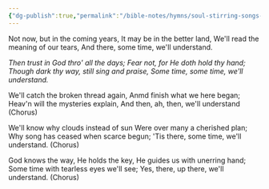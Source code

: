 ```yaml
---
{"dg-publish":true,"permalink":"/bible-notes/hymns/soul-stirring-songs-and-hymns/some-time-we-ll-understand/","title":"Some Time We'll Understand"}
---
```



Not now, but in the coming years,
It may be in the better land,
We'll read the meaning of our tears,
And there, some time, we'll understand.

*Then trust in God thro' all the days;
Fear not, for He doth hold thy hand;
Though dark thy way, still sing and praise,
Some time, some time, we'll understand.*

We'll catch the broken thread again,
Anmd finish what we here began;
Heav'n will the mysteries explain,
And then, ah, then, we'll understand (Chorus)

We'll know why clouds instead of sun
Were over many a cherished plan;
Why song has ceased when scarce begun;
'Tis there, some time, we'll understand. (Chorus)

God knows the way, He holds the key,
He guides us with unerring hand;
Some time with tearless eyes we'll see;
Yes, there, up there, we'll understand. (Chorus)